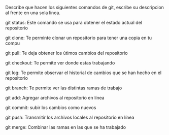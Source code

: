 Describe que hacen los siguientes comandos de git, escribe su descripcion al frente en una sola linea.

git status: Este comando se usa para obtener el estado actual del repositorio

git clone: Te perminte clonar un repositorio para tener una copia en tu compu

git pull: Te deja obtener los útimos  cambios del repositorio

git checkout: Te permite ver donde estas trabajando

git log: Te permite observar el historial de cambios que se han hecho en el repositorio

git branch: Te permite ver las distintas ramas de trabajo

git add: Agregar archivos al repositorio en línea

git commit: subir los cambios como nuevos

git push: Transmitir los archivos locales al repositorio en línea

git merge: Combinar las ramas en las que se ha trabajado
